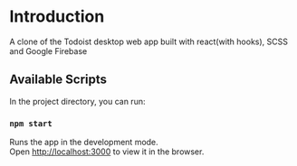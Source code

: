 # Introduction
A clone of the Todoist desktop web app built with react(with hooks), SCSS and Google Firebase 

## Available Scripts

In the project directory, you can run:

### `npm start`

Runs the app in the development mode.<br>
Open [http://localhost:3000](http://localhost:3000) to view it in the browser.
